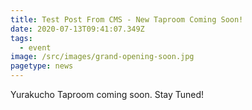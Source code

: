```yaml
---
title: Test Post From CMS - New Taproom Coming Soon!
date: 2020-07-13T09:41:07.349Z
tags:
  - event
image: /src/images/grand-opening-soon.jpg
pagetype: news
---
```

Yurakucho Taproom coming soon. Stay Tuned!